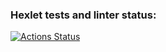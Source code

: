 ### Hexlet tests and linter status:
[![Actions Status](https://github.com/Sahe32/frontend-project-44/workflows/hexlet-check/badge.svg)](https://github.com/Sahe32/frontend-project-44/actions)